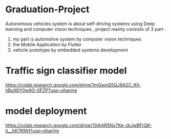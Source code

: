 # Graduation-Project
Autonomous vehicles system is about self-driving systems using Deep learning and computer vision techniques 
, project mainly consists of 3 part :
1. my part is automotive system by computer vision techniques
2. the Mobile Application by Flutter
3. vehicle prototype by embedded systems development 
# Traffic sign classifier model
https://colab.research.google.com/drive/1mQwoQ5QJ8A2C_Kll-hBoX6Y0w9O-0FZP?usp=sharing
# model deployment
https://colab.research.google.com/drive/13iAAR5Nx7Ke-zkJwBFrQK-tj__hK7KNH?usp=sharing
